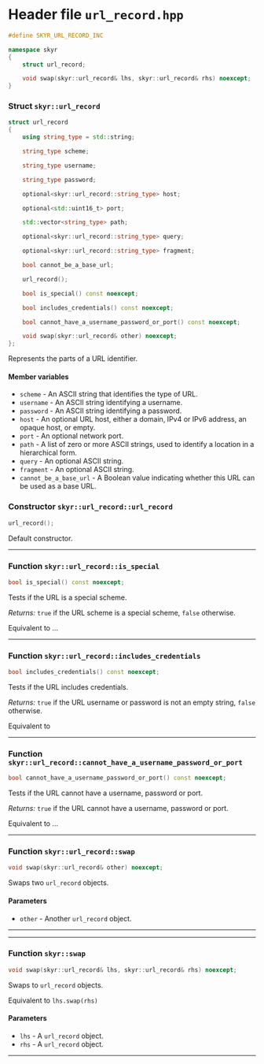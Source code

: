 # Header file `url_record.hpp`

``` cpp
#define SKYR_URL_RECORD_INC

namespace skyr
{
    struct url_record;

    void swap(skyr::url_record& lhs, skyr::url_record& rhs) noexcept;
}
```

### Struct `skyr::url_record`

``` cpp
struct url_record
{
    using string_type = std::string;

    string_type scheme;

    string_type username;

    string_type password;

    optional<skyr::url_record::string_type> host;

    optional<std::uint16_t> port;

    std::vector<string_type> path;

    optional<skyr::url_record::string_type> query;

    optional<skyr::url_record::string_type> fragment;

    bool cannot_be_a_base_url;

    url_record();

    bool is_special() const noexcept;

    bool includes_credentials() const noexcept;

    bool cannot_have_a_username_password_or_port() const noexcept;

    void swap(skyr::url_record& other) noexcept;
};
```

Represents the parts of a URL identifier.

#### Member variables

  - `scheme` - An ASCII string that identifies the type of URL.
  - `username` - An ASCII string identifying a username.
  - `password` - An ASCII string identifying a password.
  - `host` - An optional URL host, either a domain, IPv4 or IPv6 address, an opaque host, or empty.
  - `port` - An optional network port.
  - `path` - A list of zero or more ASCII strings, used to identify a location in a hierarchical form.
  - `query` - An optional ASCII string.
  - `fragment` - An optional ASCII string.
  - `cannot_be_a_base_url` - A Boolean value indicating whether this URL can be used as a base URL.

### Constructor `skyr::url_record::url_record`

``` cpp
url_record();
```

Default constructor.

-----

### Function `skyr::url_record::is_special`

``` cpp
bool is_special() const noexcept;
```

Tests if the URL is a special scheme.

*Returns:* `true` if the URL scheme is a special scheme, `false` otherwise.

Equivalent to …

-----

### Function `skyr::url_record::includes_credentials`

``` cpp
bool includes_credentials() const noexcept;
```

Tests if the URL includes credentials.

*Returns:* `true` if the URL username or password is not an empty string, `false` otherwise.

Equivalent to

-----

### Function `skyr::url_record::cannot_have_a_username_password_or_port`

``` cpp
bool cannot_have_a_username_password_or_port() const noexcept;
```

Tests if the URL cannot have a username, password or port.

*Returns:* `true` if the URL cannot have a username, password or port.

Equivalent to …

-----

### Function `skyr::url_record::swap`

``` cpp
void swap(skyr::url_record& other) noexcept;
```

Swaps two `url_record` objects.

#### Parameters

  - `other` - Another `url_record` object.

-----

-----

### Function `skyr::swap`

``` cpp
void swap(skyr::url_record& lhs, skyr::url_record& rhs) noexcept;
```

Swaps to `url_record` objects.

Equivalent to `lhs.swap(rhs)`

#### Parameters

  - `lhs` - A `url_record` object.
  - `rhs` - A `url_record` object.

-----
